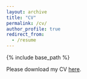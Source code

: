 ```yaml
---
layout: archive
title: "CV"
permalink: /cv/
author_profile: true
redirect_from:
  - /resume
---
```


{% include base_path %}

Please download my CV [here](AcademicCV_Zhicheng_DENG.pdf).
